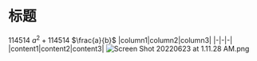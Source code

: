 # 标题
114514
$a^2+114514$ $\frac{a}{b}$
|column1|column2|column3|
|-|-|-|
|content1|content2|content3|
![Screen Shot 20220623 at 1.11.28 AM.png](1)
